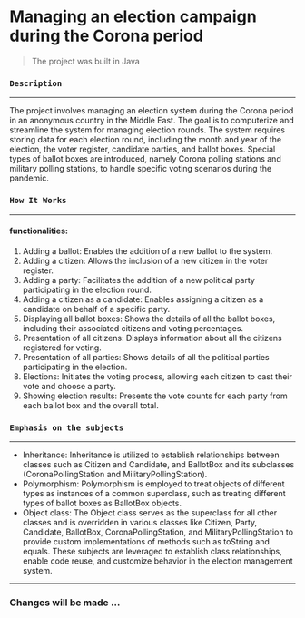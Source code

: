 # Managing an election campaign during the Corona period

> The project was built in Java


### `Description `
---
The project involves managing an election system during the Corona period in an anonymous country in the Middle East. The goal is to computerize and streamline the system for managing election rounds. The system requires storing data for each election round, including the month and year of the election, the voter register, candidate parties, and ballot boxes. Special types of ballot boxes are introduced, namely Corona polling stations and military polling stations, to handle specific voting scenarios during the pandemic.






### `How It Works` 
---
#### functionalities:

1. Adding a ballot: Enables the addition of a new ballot to the system.
2. Adding a citizen: Allows the inclusion of a new citizen in the voter register.
3. Adding a party: Facilitates the addition of a new political party participating in the election round.
4. Adding a citizen as a candidate: Enables assigning a citizen as a candidate on behalf of a specific party.
5. Displaying all ballot boxes: Shows the details of all the ballot boxes, including their associated citizens and voting percentages.
6. Presentation of all citizens: Displays information about all the citizens registered for voting.
7. Presentation of all parties: Shows details of all the political parties participating in the election.
8. Elections: Initiates the voting process, allowing each citizen to cast their vote and choose a party.
9. Showing election results: Presents the vote counts for each party from each ballot box and the overall total.








### `Emphasis on the subjects` 
---
- Inheritance: Inheritance is utilized to establish relationships between classes such as Citizen and Candidate, and BallotBox and its subclasses (CoronaPollingStation and MilitaryPollingStation).
- Polymorphism: Polymorphism is employed to treat objects of different types as instances of a common superclass, such as treating different types of ballot boxes as BallotBox objects.
- Object class: The Object class serves as the superclass for all other classes and is overridden in various classes like Citizen, Party, Candidate, BallotBox, CoronaPollingStation, and MilitaryPollingStation to provide custom implementations of methods such as toString and equals.
These subjects are leveraged to establish class relationships, enable code reuse, and customize behavior in the election management system.


---
### Changes will be made ...



